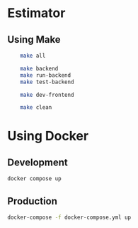 # Estimator

## Using Make
```bash
    make all

    make backend
    make run-backend
    make test-backend

    make dev-frontend

    make clean
```

# Using Docker

## Development

```bash
docker compose up
```

## Production

```bash
docker-compose -f docker-compose.yml up
```